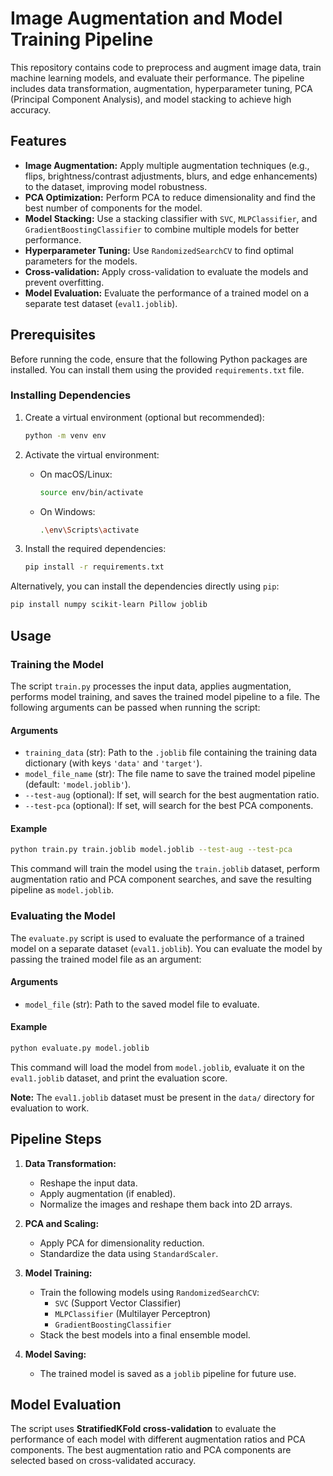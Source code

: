 # Image Augmentation and Model Training Pipeline

This repository contains code to preprocess and augment image data, train machine learning models, and evaluate their performance. The pipeline includes data transformation, augmentation, hyperparameter tuning, PCA (Principal Component Analysis), and model stacking to achieve high accuracy.

## Features

- **Image Augmentation:** Apply multiple augmentation techniques (e.g., flips, brightness/contrast adjustments, blurs, and edge enhancements) to the dataset, improving model robustness.
- **PCA Optimization:** Perform PCA to reduce dimensionality and find the best number of components for the model.
- **Model Stacking:** Use a stacking classifier with `SVC`, `MLPClassifier`, and `GradientBoostingClassifier` to combine multiple models for better performance.
- **Hyperparameter Tuning:** Use `RandomizedSearchCV` to find optimal parameters for the models.
- **Cross-validation:** Apply cross-validation to evaluate the models and prevent overfitting.
- **Model Evaluation:** Evaluate the performance of a trained model on a separate test dataset (`eval1.joblib`).

## Prerequisites

Before running the code, ensure that the following Python packages are installed. You can install them using the provided `requirements.txt` file.

### Installing Dependencies

1. Create a virtual environment (optional but recommended):

   ```bash
   python -m venv env
   ```

2. Activate the virtual environment:

   - On macOS/Linux:
     ```bash
     source env/bin/activate
     ```
   - On Windows:
     ```bash
     .\env\Scripts\activate
     ```

3. Install the required dependencies:

   ```bash
   pip install -r requirements.txt
   ```

Alternatively, you can install the dependencies directly using `pip`:

```bash
pip install numpy scikit-learn Pillow joblib
```

## Usage

### Training the Model

The script `train.py` processes the input data, applies augmentation, performs model training, and saves the trained model pipeline to a file. The following arguments can be passed when running the script:

#### Arguments

- `training_data` (str): Path to the `.joblib` file containing the training data dictionary (with keys `'data'` and `'target'`).
- `model_file_name` (str): The file name to save the trained model pipeline (default: `'model.joblib'`).
- `--test-aug` (optional): If set, will search for the best augmentation ratio.
- `--test-pca` (optional): If set, will search for the best PCA components.

#### Example

```bash
python train.py train.joblib model.joblib --test-aug --test-pca
```

This command will train the model using the `train.joblib` dataset, perform augmentation ratio and PCA component searches, and save the resulting pipeline as `model.joblib`.

### Evaluating the Model

The `evaluate.py` script is used to evaluate the performance of a trained model on a separate dataset (`eval1.joblib`). You can evaluate the model by passing the trained model file as an argument:

#### Arguments

- `model_file` (str): Path to the saved model file to evaluate.

#### Example

```bash
python evaluate.py model.joblib
```

This command will load the model from `model.joblib`, evaluate it on the `eval1.joblib` dataset, and print the evaluation score.

**Note:** The `eval1.joblib` dataset must be present in the `data/` directory for evaluation to work.

## Pipeline Steps

1. **Data Transformation:**
   - Reshape the input data.
   - Apply augmentation (if enabled).
   - Normalize the images and reshape them back into 2D arrays.

2. **PCA and Scaling:**
   - Apply PCA for dimensionality reduction.
   - Standardize the data using `StandardScaler`.

3. **Model Training:**
   - Train the following models using `RandomizedSearchCV`:
     - `SVC` (Support Vector Classifier)
     - `MLPClassifier` (Multilayer Perceptron)
     - `GradientBoostingClassifier`
   - Stack the best models into a final ensemble model.

4. **Model Saving:**
   - The trained model is saved as a `joblib` pipeline for future use.

## Model Evaluation

The script uses **StratifiedKFold cross-validation** to evaluate the performance of each model with different augmentation ratios and PCA components. The best augmentation ratio and PCA components are selected based on cross-validated accuracy.